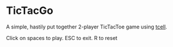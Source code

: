 # TicTacGo

A simple, hastily put together 2-player TicTacToe game using [tcell](https://github.com/gdamore/tcell).

Click on spaces to play. ESC to exit. R to reset
